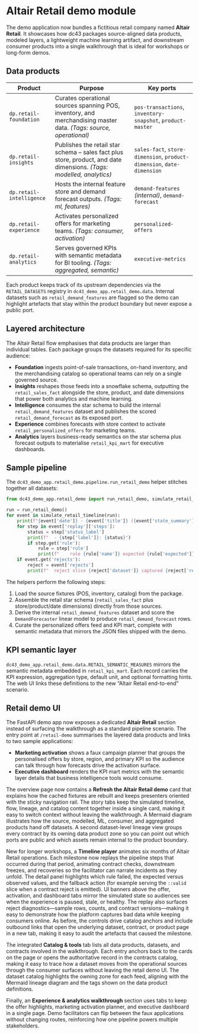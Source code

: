 # Altair Retail demo module

The demo application now bundles a fictitious retail company named **Altair Retail**.
It showcases how dc43 packages source-aligned data products, modeled layers, a
lightweight machine learning artifact, and downstream consumer products into a
single walkthrough that is ideal for workshops or long-form demos.

## Data products

| Product | Purpose | Key ports |
| --- | --- | --- |
| `dp.retail-foundation` | Curates operational sources spanning POS, inventory, and merchandising master data. *(Tags: source, operational)* | `pos-transactions`, `inventory-snapshot`, `product-master` |
| `dp.retail-insights` | Publishes the retail star schema – sales fact plus store, product, and date dimensions. *(Tags: modelled, analytics)* | `sales-fact`, `store-dimension`, `product-dimension`, `date-dimension` |
| `dp.retail-intelligence` | Hosts the internal feature store and demand forecast outputs. *(Tags: ml, features)* | `demand-features` *(internal)*, `demand-forecast` |
| `dp.retail-experience` | Activates personalized offers for marketing teams. *(Tags: consumer, activation)* | `personalized-offers` |
| `dp.retail-analytics` | Serves governed KPIs with semantic metadata for BI tooling. *(Tags: aggregated, semantic)* | `executive-metrics` |

Each product keeps track of its upstream dependencies via the `RETAIL_DATASETS`
registry in `dc43_demo_app.retail_demo.data`. Internal datasets such as
`retail_demand_features` are flagged so the demo can highlight artefacts that
stay within the product boundary but never expose a public port.

## Layered architecture

The Altair Retail flow emphasises that data products are larger than individual
tables. Each package groups the datasets required for its specific audience:

- **Foundation** ingests point-of-sale transactions, on-hand inventory, and the
  merchandising catalog so operational teams can rely on a single governed
  source.
- **Insights** reshapes those feeds into a snowflake schema, outputting the
  `retail_sales_fact` alongside the store, product, and date dimensions that
  power both analytics and machine learning.
- **Intelligence** consumes the star schema to build the internal
  `retail_demand_features` dataset and publishes the scored
  `retail_demand_forecast` as its exposed port.
- **Experience** combines forecasts with store context to activate
  `retail_personalized_offers` for marketing teams.
- **Analytics** layers business-ready semantics on the star schema plus
  forecast outputs to materialise `retail_kpi_mart` for executive dashboards.

## Sample pipeline

The `dc43_demo_app.retail_demo.pipeline.run_retail_demo` helper stitches together
all datasets:

```python
from dc43_demo_app.retail_demo import run_retail_demo, simulate_retail_timeline

run = run_retail_demo()
for event in simulate_retail_timeline(run):
    print(f"{event['date']} · {event['title']} ({event['state_summary']})")
    for step in event['replay']['steps']:
        status = step['status_label']
        print(f"  - {step['label']}: {status}")
        if step.get('rule'):
            rule = step['rule']
            print(f"    rule {rule['name']} expected {rule['expected']} but saw {rule['actual']}")
    if event.get('rejects'):
        reject = event['rejects']
        print(f"  reject slice {reject['dataset']} captured {reject['reject_rows']} rows")
```

The helpers perform the following steps:

1. Load the source fixtures (POS, inventory, catalog) from the package.
2. Assemble the retail star schema (`retail_sales_fact` plus store/product/date
   dimensions) directly from those sources.
3. Derive the internal `retail_demand_features` dataset and score the
   `DemandForecaster` linear model to produce `retail_demand_forecast` rows.
4. Curate the personalized offers feed and KPI mart, complete with semantic
   metadata that mirrors the JSON files shipped with the demo.

## KPI semantic layer

`dc43_demo_app.retail_demo.data.RETAIL_SEMANTIC_MEASURES` mirrors the semantic
metadata embedded in `retail_kpi_mart`. Each record carries the KPI expression,
aggregation type, default unit, and optional formatting hints. The web UI links
these definitions to the new “Altair Retail end-to-end” scenario.

## Retail demo UI

The FastAPI demo app now exposes a dedicated **Altair Retail** section instead
of surfacing the walkthrough as a standard pipeline scenario. The entry point at
`/retail-demo` summarises the layered data products and links to two sample
applications:

- **Marketing activation** shows a faux campaign planner that groups the
  personalised offers by store, region, and primary KPI so the audience can talk
  through how forecasts drive the activation surface.
- **Executive dashboard** renders the KPI mart metrics with the semantic layer
  details that business intelligence tools would consume.

The overview page now contains a **Refresh the Altair Retail demo** card that
explains how the cached fixtures are rebuilt and keeps presenters oriented with
the sticky navigation rail. The story tabs keep the simulated timeline, flow,
lineage, and catalog content together inside a single card, making it easy to
switch context without leaving the walkthrough. A Mermaid diagram illustrates
how the source, modelled, ML, consumer, and aggregated
products hand off datasets. A second dataset-level lineage view groups every
contract by its owning data product zone so you can point out which ports are
public and which assets remain internal to the product boundary.

New for longer workshops, a **Timeline player** animates six months of Altair
Retail operations. Each milestone now replays the pipeline steps that occurred
during that period, animating contract checks, downstream freezes, and
recoveries so the facilitator can narrate incidents as they unfold. The detail
panel highlights which rule failed, the expected versus observed values, and
the fallback action (for example serving the `::valid` slice when a contract
reject is emitted). UI banners above the offer, activation, and dashboard tabs
mirror the simulated state so audiences see when the experience is paused,
stale, or healthy. The replay also surfaces reject diagnostics—sample rows,
counts, and contract versions—making it easy to demonstrate how the platform
captures bad data while keeping consumers online. As before, the controls drive
catalog anchors and include outbound links that open the underlying dataset,
contract, or product page in a new tab, making it easy to audit the artefacts
that caused the milestone.

The integrated **Catalog & tools** tab lists all data products, datasets, and
contracts involved in the walkthrough. Each entry anchors back to the cards on
the page or opens the authoritative record in the contracts catalog, making it
easy to trace how a dataset moves from the operational sources through the
consumer surfaces without leaving the retail demo UI. The dataset catalog
highlights the owning zone for each feed, aligning with the Mermaid lineage
diagram and the tags shown on the data product definitions.

Finally, an **Experience & analytics walkthrough** section uses tabs to keep the
offer highlights, marketing activation planner, and executive dashboard in a
single page. Demo facilitators can flip between the faux applications without
changing routes, reinforcing how one pipeline powers multiple stakeholders.

